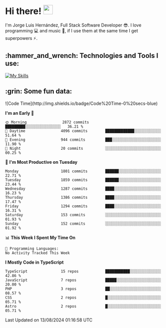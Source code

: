 <h1 align="left">
 <abc>
  <br>Hi there! <img src="https://user-images.githubusercontent.com/42378118/110234147-e3259600-7f4e-11eb-95be-0c4047144dea.gif" width="30"><br>
 </abc>
</h1>

I'm Jorge Luis Hernández, Full Stack Software Developer :sunglasses:. I love programming :computer: and music :musical_score:, if I use them at the same time I get superpowers :zap:. 


<h2 align="left">:hammer_and_wrench: Technologies and Tools I use:</h2>

[![My Skills](https://skillicons.dev/icons?i=js,ts,html,css,py,vue,react,next,nest,postgres,mysql)](https://skillicons.dev)

<h2 align="left">:grin: Some fun data:</h2>
<!--START_SECTION:waka-->
![Code Time](http://img.shields.io/badge/Code%20Time-0%20secs-blue)

**I'm an Early 🐤** 

```text
🌞 Morning                2872 commits        █████████░░░░░░░░░░░░░░░░   36.21 % 
🌆 Daytime                4096 commits        █████████████░░░░░░░░░░░░   51.64 % 
🌃 Evening                944 commits         ███░░░░░░░░░░░░░░░░░░░░░░   11.90 % 
🌙 Night                  20 commits          ░░░░░░░░░░░░░░░░░░░░░░░░░   00.25 % 
```
📅 **I'm Most Productive on Tuesday** 

```text
Monday                   1801 commits        ██████░░░░░░░░░░░░░░░░░░░   22.71 % 
Tuesday                  1859 commits        ██████░░░░░░░░░░░░░░░░░░░   23.44 % 
Wednesday                1287 commits        ████░░░░░░░░░░░░░░░░░░░░░   16.23 % 
Thursday                 1386 commits        ████░░░░░░░░░░░░░░░░░░░░░   17.47 % 
Friday                   1294 commits        ████░░░░░░░░░░░░░░░░░░░░░   16.31 % 
Saturday                 153 commits         ░░░░░░░░░░░░░░░░░░░░░░░░░   01.93 % 
Sunday                   152 commits         ░░░░░░░░░░░░░░░░░░░░░░░░░   01.92 % 
```


📊 **This Week I Spent My Time On** 

```text
💬 Programming Languages: 
No Activity Tracked This Week
```

**I Mostly Code in TypeScript** 

```text
TypeScript               15 repos            ███████████░░░░░░░░░░░░░░   42.86 % 
JavaScript               7 repos             █████░░░░░░░░░░░░░░░░░░░░   20.00 % 
PHP                      3 repos             ██░░░░░░░░░░░░░░░░░░░░░░░   08.57 % 
CSS                      2 repos             █░░░░░░░░░░░░░░░░░░░░░░░░   05.71 % 
Astro                    2 repos             █░░░░░░░░░░░░░░░░░░░░░░░░   05.71 % 
```




 Last Updated on 13/08/2024 01:16:58 UTC
<!--END_SECTION:waka-->
